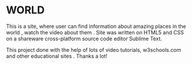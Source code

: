 # WORLD
This is a site, where user can find information about amazing places in the world , watch the video about them . Site was written on HTML5 and CSS on a shareware cross-platform source code editor Sublime Text.

This project done with the help of lots of video tutorials, w3schools.com and other educational sites . Thanks a lot!

